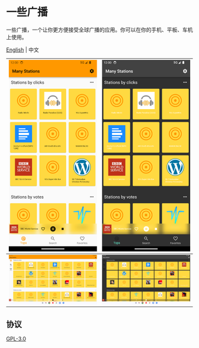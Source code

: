 # 一些广播

一些广播，一个让你更方便接受全球广播的应用。你可以在你的手机、平板、车机上使用。

[English](./README.md) | 中文

| ![](./app-mobile.png) | ![](./app-mobile-dark.png) |
| --------------------- | -------------------------- |
| ![](./app-tablet.png) | ![](./app-tablet-dark.png) |

## 协议

[GPL-3.0](LICENSE)
